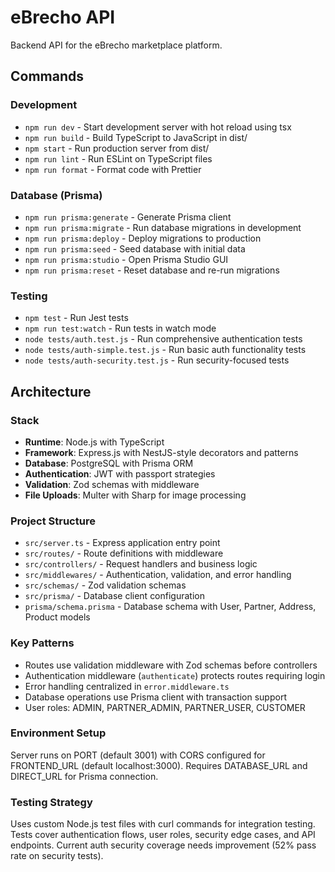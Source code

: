 # eBrecho API

Backend API for the eBrecho marketplace platform.

## Commands

### Development
- `npm run dev` - Start development server with hot reload using tsx
- `npm run build` - Build TypeScript to JavaScript in dist/
- `npm start` - Run production server from dist/
- `npm run lint` - Run ESLint on TypeScript files
- `npm run format` - Format code with Prettier

### Database (Prisma)
- `npm run prisma:generate` - Generate Prisma client
- `npm run prisma:migrate` - Run database migrations in development
- `npm run prisma:deploy` - Deploy migrations to production
- `npm run prisma:seed` - Seed database with initial data
- `npm run prisma:studio` - Open Prisma Studio GUI
- `npm run prisma:reset` - Reset database and re-run migrations

### Testing
- `npm test` - Run Jest tests
- `npm run test:watch` - Run tests in watch mode
- `node tests/auth.test.js` - Run comprehensive authentication tests
- `node tests/auth-simple.test.js` - Run basic auth functionality tests
- `node tests/auth-security.test.js` - Run security-focused tests

## Architecture

### Stack
- **Runtime**: Node.js with TypeScript
- **Framework**: Express.js with NestJS-style decorators and patterns
- **Database**: PostgreSQL with Prisma ORM
- **Authentication**: JWT with passport strategies
- **Validation**: Zod schemas with middleware
- **File Uploads**: Multer with Sharp for image processing

### Project Structure
- `src/server.ts` - Express application entry point
- `src/routes/` - Route definitions with middleware
- `src/controllers/` - Request handlers and business logic
- `src/middlewares/` - Authentication, validation, and error handling
- `src/schemas/` - Zod validation schemas
- `src/prisma/` - Database client configuration
- `prisma/schema.prisma` - Database schema with User, Partner, Address, Product models

### Key Patterns
- Routes use validation middleware with Zod schemas before controllers
- Authentication middleware (`authenticate`) protects routes requiring login
- Error handling centralized in `error.middleware.ts`
- Database operations use Prisma client with transaction support
- User roles: ADMIN, PARTNER_ADMIN, PARTNER_USER, CUSTOMER

### Environment Setup
Server runs on PORT (default 3001) with CORS configured for FRONTEND_URL (default localhost:3000). Requires DATABASE_URL and DIRECT_URL for Prisma connection.

### Testing Strategy
Uses custom Node.js test files with curl commands for integration testing. Tests cover authentication flows, user roles, security edge cases, and API endpoints. Current auth security coverage needs improvement (52% pass rate on security tests).